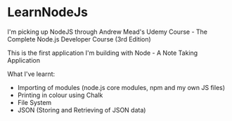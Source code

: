 # LearnNodeJs

I'm picking up NodeJS through Andrew Mead's Udemy Course - The Complete Node.js Developer Course (3rd Edition)

This is the first application I'm building with Node - A Note Taking Application

What I've learnt:

* Importing of modules (node.js core modules, npm and my own JS files)
* Printing in colour using Chalk
* File System
* JSON (Storing and Retrieving of JSON data)
